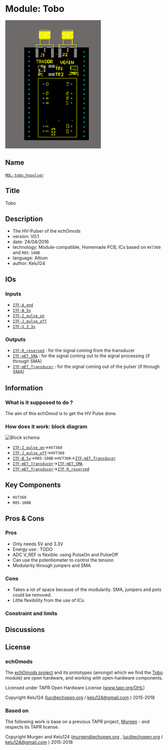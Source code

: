 # Module: Tobo
![](viewme.png)

## Name
[`MDL-tobo_hvpulser`]()

## Title
Tobo

## Description
* The HV-Pulser of the echOmods
* version: V0.1
* date: 24/04/2016
* technology: Module-compatible, Homemade PCB, ICs based on `HV7360` and `R05-100B`
* language: Altium
* author: Kelu124

## IOs

### Inputs

* [`ITF-A_gnd`](../../interfaces/ITF-A_gnd)
* [`ITF-B_5v`](../../interfaces/ITF-B_5v)
* [`ITF-I_pulse_on`](../../interfaces/ITF-I_pulse_on)
* [`ITF-J_pulse_off`](../../interfaces/ITF-J_pulse_off)
* [`ITF-S_3_3v`](../../interfaces/ITF-S_3_3v)

### Outputs

* [`ITF-R_reserved`](../../interfaces/ITF-R_reserved) : for the signal coming from the transducer
* [`ITF-mET_SMA`](../../interfaces/ITF-mET_SMA) : for the signal coming out to the signal processing (if through SMA)
* [`ITF-mET_Transducer`](../../interfaces/ITF-mET_Transducer) : for the signal coming out of the pulser (if through SMA)


## Information

### What is it supposed to do ?

The aim of this echOmod is to get the HV Pulse done.

### How does it work: block diagram

![Block schema](/tobo/source/blocks.png)

* [`ITF-I_pulse_on`](../../interfaces/ITF-I_pulse_on)->`HV7360`
* [`ITF-J_pulse_off`](../../interfaces/ITF-J_pulse_off)->`HV7360`
* [`ITF-B_5v`](../../interfaces/ITF-B_5v)->`R05-100B`->`HV7360`->[`ITF-mET_Transducer`](../../interfaces/ITF-mET_Transducer)
* [`ITF-mET_Transducer`](../../interfaces/ITF-mET_Transducer)->[`ITF-mET_SMA`](../../interfaces/ITF-mET_SMA)
* [`ITF-mET_Transducer`](../../interfaces/ITF-mET_Transducer)->[`ITF-R_reserved`](../../interfaces/ITF-R_reserved)

## Key Components

* `HV7360`
* `R05-100B`

## Pros & Cons

### Pros

* Only needs 5V and 3.3V
* Energy use : TODO
* ADC V_REF is flexible: using PulseOn and PulseOff
* Can use the potentiometer to control the tension
* Modularity through jumpers and SMA

### Cons

* Takes a lot of space because of the modularity. SMA, jumpers and pots could be removed.
* Little flexibility from the use of ICs.

### Constraint and limits

## Discussions

## License

### echOmods 

The [echOmods project](https://github.com/kelu124/echomods) and its prototypes (amongst which we find the [Tobo](/tobo/) module) are open hardware, and working with open-hardware components.

Licensed under TAPR Open Hardware License (www.tapr.org/OHL)

Copyright Kelu124 (luc@echopen.org / kelu124@gmail.com ) 2015-2018

### Based on 

The following work is base on a previous TAPR project, [Murgen](https://github.com/kelu124/murgen-dev-kit) - and respects its TAPR license.

Copyright Murgen and Kelu124 (murgen@echopen.org , luc@echopen.org / kelu124@gmail.com ) 2015-2018
